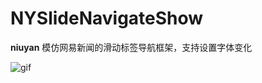 # NYSlideNavigateShow

**niuyan** 模仿网易新闻的滑动标签导航框架，支持设置字体变化

![gif](https://raw.githubusercontent.com/lfny2580832/NYSlideNavigateShow/master/screenshots/滑动标签导航GIF.gif)
